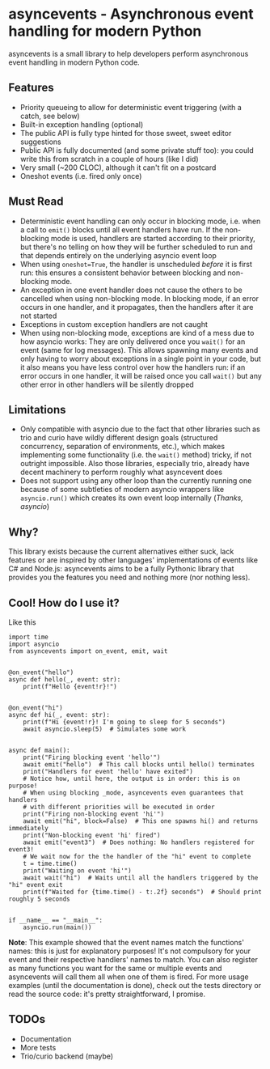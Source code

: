 # asyncevents - Asynchronous event handling for modern Python

asyncevents is a small library to help developers perform asynchronous event handling in modern Python code.

## Features

- Priority queueing to allow for deterministic event triggering (with a catch, see below)
- Built-in exception handling (optional)
- The public API is fully type hinted for those sweet, sweet editor suggestions
- Public API is fully documented (and some private stuff too): you could write this from scratch in a couple of hours (like I did)
- Very small (~200 CLOC), although it can't fit on a postcard
- Oneshot events (i.e. fired only once)


## Must Read
- Deterministic event handling can only occur in blocking mode, i.e. when a call to `emit()` blocks until
  all event handlers have run. If the non-blocking mode is used, handlers are started according to their priority, 
  but there's no telling on how they will be further scheduled to run and that depends entirely on the underlying
  asyncio event loop
- When using `oneshot=True`, the handler is unscheduled _before_ it is first run: this ensures a consistent behavior
  between blocking and non-blocking mode.
- An exception in one event handler does not cause the others to be cancelled when using non-blocking mode. In blocking
  mode, if an error occurs in one handler, and it propagates, then the handlers after it are not started
- Exceptions in custom exception handlers are not caught
- When using non-blocking mode, exceptions are kind of a mess due to how asyncio works: They are only delivered once
  you `wait()` for an event (same for log messages). This allows spawning many events and only having to worry about 
  exceptions in a single point in your code, but it also means you have less control over how the handlers run: if an
  error occurs in one handler, it will be raised once you call `wait()` but any other error in other handlers will
  be silently dropped

## Limitations

- Only compatible with asyncio due to the fact that other libraries such as trio and curio have wildly different design
  goals (structured concurrency, separation of environments, etc.), which makes implementing some functionality
  (i.e. the `wait()` method) tricky, if not outright impossible. Also those libraries, especially trio, already have
  decent machinery to perform roughly what asyncevent does
- Does not support using any other loop than the currently running one because of some subtleties of modern asyncio
  wrappers like `asyncio.run()` which creates its own event loop internally (_Thanks, asyncio_)

## Why?

This library exists because the current alternatives either suck, lack features or are inspired by other languages'
implementations of events like C# and Node.js: asyncevents aims to be a fully Pythonic library that provides you the
features you need and nothing more (nor nothing less).

## Cool! How do I use it?

Like this

```python3
import time
import asyncio
from asyncevents import on_event, emit, wait


@on_event("hello")
async def hello(_, event: str):
    print(f"Hello {event!r}!")


@on_event("hi")
async def hi(_, event: str):
    print(f"Hi {event!r}! I'm going to sleep for 5 seconds")
    await asyncio.sleep(5)  # Simulates some work


async def main():
    print("Firing blocking event 'hello'")
    await emit("hello")  # This call blocks until hello() terminates
    print("Handlers for event 'hello' have exited")
    # Notice how, until here, the output is in order: this is on purpose!
    # When using blocking _mode, asyncevents even guarantees that handlers
    # with different priorities will be executed in order
    print("Firing non-blocking event 'hi'")
    await emit("hi", block=False)  # This one spawns hi() and returns immediately
    print("Non-blocking event 'hi' fired")
    await emit("event3")  # Does nothing: No handlers registered for event3!
    # We wait now for the the handler of the "hi" event to complete
    t = time.time()
    print("Waiting on event 'hi'")
    await wait("hi")  # Waits until all the handlers triggered by the "hi" event exit
    print(f"Waited for {time.time() - t:.2f} seconds")  # Should print roughly 5 seconds


if __name__ == "__main__":
    asyncio.run(main())
```

__Note__: This example showed that the event names match the functions' names: this is just for explanatory purposes!
It's not compulsory for your event and their respective handlers' names to match. You can also register as many
functions you want for the same or multiple events and asyncevents will call them all when one of them is fired.
For more usage examples (until the documentation is done), check out the tests directory or read the source code:
it's pretty straightforward, I promise.

## TODOs

- Documentation
- More tests
- Trio/curio backend (maybe)
